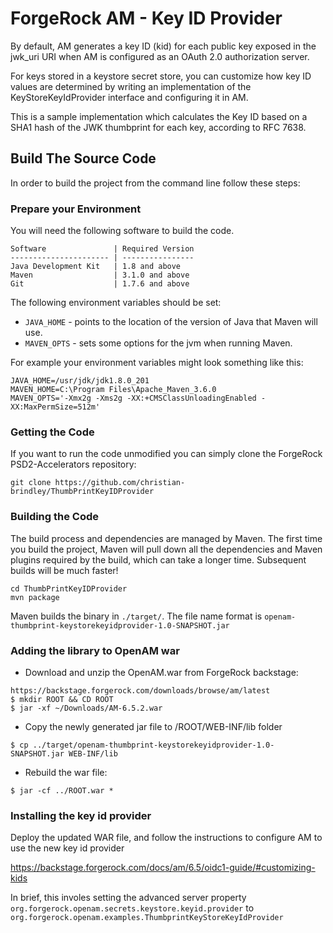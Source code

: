 # ForgeRock AM - Key ID Provider

By default, AM generates a key ID (kid) for each public key exposed in the jwk_uri URI when AM is configured as an OAuth 2.0 authorization server.

For keys stored in a keystore secret store, you can customize how key ID values are determined by writing an implementation of the KeyStoreKeyIdProvider interface and configuring it in AM.

This is a sample implementation which calculates the Key ID based on a SHA1 hash of the JWK thumbprint for each key, according to RFC 7638.

## Build The Source Code

In order to build the project from the command line follow these steps:

### Prepare your Environment

You will need the following software to build the code.

```
Software               | Required Version
---------------------- | ----------------
Java Development Kit   | 1.8 and above
Maven                  | 3.1.0 and above
Git                    | 1.7.6 and above
```
The following environment variables should be set:

- `JAVA_HOME` - points to the location of the version of Java that Maven will use.
- `MAVEN_OPTS` - sets some options for the jvm when running Maven.

For example your environment variables might look something like this:

```
JAVA_HOME=/usr/jdk/jdk1.8.0_201
MAVEN_HOME=C:\Program Files\Apache_Maven_3.6.0
MAVEN_OPTS='-Xmx2g -Xms2g -XX:+CMSClassUnloadingEnabled -XX:MaxPermSize=512m'
```

### Getting the Code

If you want to run the code unmodified you can simply clone the ForgeRock PSD2-Accelerators repository:

```
git clone https://github.com/christian-brindley/ThumbPrintKeyIDProvider
```


### Building the Code

The build process and dependencies are managed by Maven. The first time you build the project, Maven will pull 
down all the dependencies and Maven plugins required by the build, which can take a longer time. 
Subsequent builds will be much faster!

```
cd ThumbPrintKeyIDProvider
mvn package
```

Maven builds the binary in `./target/`. The file name format is `openam-thumbprint-keystorekeyidprovider-1.0-SNAPSHOT.jar`  


### Adding the library to OpenAM war

+ Download and unzip the OpenAM.war from ForgeRock backstage:

```
https://backstage.forgerock.com/downloads/browse/am/latest
$ mkdir ROOT && CD ROOT
$ jar -xf ~/Downloads/AM-6.5.2.war
```

+ Copy the newly generated jar file to /ROOT/WEB-INF/lib folder

```
$ cp ../target/openam-thumbprint-keystorekeyidprovider-1.0-SNAPSHOT.jar WEB-INF/lib
```

+ Rebuild the war file: 

```
$ jar -cf ../ROOT.war *
```

### Installing the key id provider

Deploy the updated WAR file, and follow the instructions to configure AM to use the new key id provider

  https://backstage.forgerock.com/docs/am/6.5/oidc1-guide/#customizing-kids

In brief, this involes setting the advanced server property ```org.forgerock.openam.secrets.keystore.keyid.provider``` to ```org.forgerock.openam.examples.ThumbprintKeyStoreKeyIdProvider```
